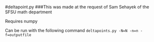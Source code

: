 #deltapoint.py
###This was made at the request of Sam Sehayek of the SFSU math department

Requires numpy

Can be run with the following command
`
deltapoints.py -N=N -n=n -f=outputfile
`
